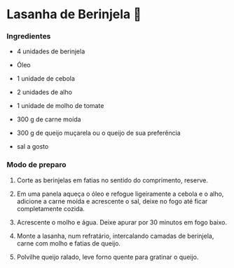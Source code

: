 # Lasanha de Berinjela :eggplant:

### Ingredientes

- 4 unidades de berinjela 

- Óleo

- 1 unidade de cebola 

- 2 unidades de alho
- 1 unidade de molho de tomate
- 300 g de carne moída

- 300 g de queijo muçarela ou o queijo de sua preferência  

- sal a gosto

### Modo de preparo

1. Corte as berinjelas em fatias no sentido do comprimento, reserve.
2. Em uma panela aqueça o óleo e refogue ligeiramente a cebola e o alho, adicione a carne moída e acrescente o sal, deixe no fogo até ficar completamente cozida.

3. Acrescente o molho e água. Deixe apurar por 30 minutos em fogo baixo.

4. Monte a lasanha, num refratário, intercalando camadas de berinjela, carne com molho e fatias de queijo.

5. Polvilhe queijo ralado, leve forno quente para gratinar o queijo.
